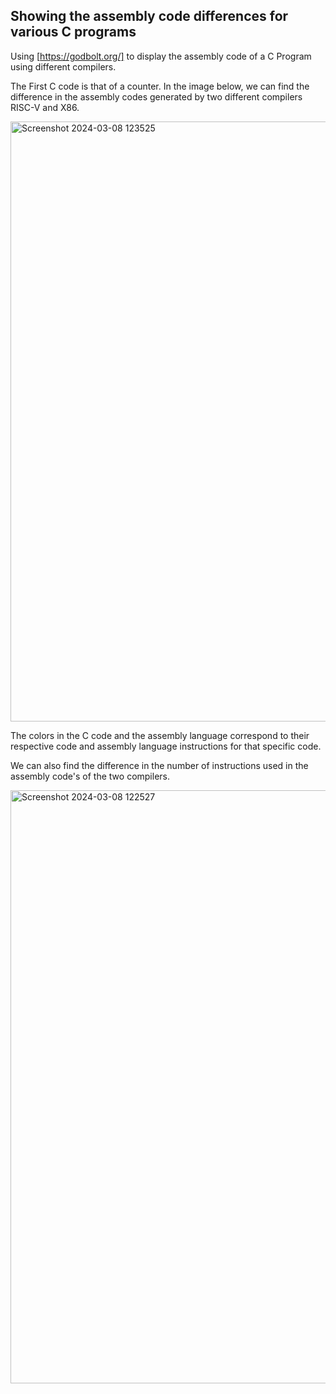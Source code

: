 ## Showing the assembly code differences for various C programs 

Using [https://godbolt.org/] to display the assembly code of a C Program using different compilers. 

The First C code is that of a counter. In the image below, we can find the difference in the assembly codes generated by two different compilers RISC-V and X86.

<img width="960" alt="Screenshot 2024-03-08 123525" src="https://github.com/Pa1mantri/RISC-V_HDP/assets/114488271/77a8eed4-4c53-408a-9fb6-29f87da525a4">

The colors in the C code and the assembly language correspond to their respective code and assembly language instructions for that specific code.

We can also find the difference in the number of instructions used in the assembly code's of the two compilers.

<img width="949" alt="Screenshot 2024-03-08 122527" src="https://github.com/Pa1mantri/RISC-V_HDP/assets/114488271/234fe613-15b9-488c-b93f-8fdc2d71f318">


